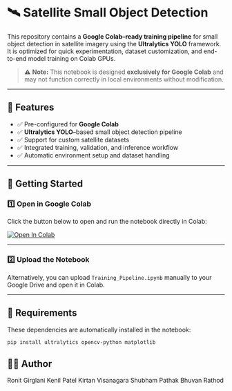 # 🛰️ Satellite Small Object Detection

This repository contains a **Google Colab–ready training pipeline** for small object detection in satellite imagery using the **Ultralytics YOLO** framework.  
It is optimized for quick experimentation, dataset customization, and end-to-end model training on Colab GPUs.

> ⚠️ **Note:** This notebook is designed **exclusively for Google Colab** and may not function correctly in local environments without modification.

---

## 🚀 Features

- ✅ Pre-configured for **Google Colab**
- ✅ **Ultralytics YOLO**–based small object detection pipeline  
- ✅ Support for custom satellite datasets  
- ✅ Integrated training, validation, and inference workflow  
- ✅ Automatic environment setup and dataset handling  

---

## 📘 Getting Started

### 1️⃣ Open in Google Colab
Click the button below to open and run the notebook directly in Colab:

[![Open In Colab](https://colab.research.google.com/assets/colab-badge.svg)](https://colab.research.google.com/github/yourusername/satellite-small-object-detection/blob/main/Training_Pipeline.ipynb)

---

### 2️⃣ Upload the Notebook
Alternatively, you can upload `Training_Pipeline.ipynb` manually to your Google Drive and open it in Colab.

---

## 🧰 Requirements

These dependencies are automatically installed in the notebook:
```bash
pip install ultralytics opencv-python matplotlib
```

## 👨‍💻 Author

Ronit Girglani
Kenil Patel
Kirtan Visanagara
Shubham Pathak
Bhuvan Rathod
